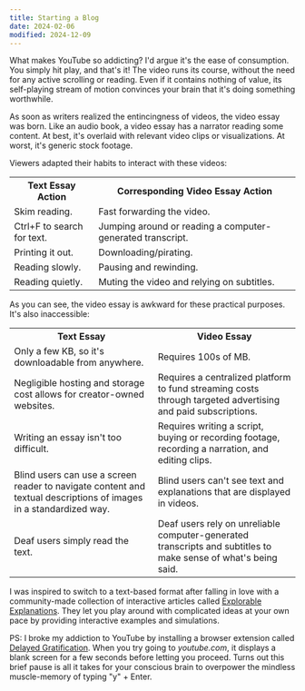 ```yaml
---
title: Starting a Blog
date: 2024-02-06
modified: 2024-12-09
---
```


What makes YouTube so addicting?
I'd argue it's the ease of consumption.
You simply hit play, and that's it!
The video runs its course, without the need for any active scrolling or reading.
Even if it contains nothing of value, its self-playing stream of motion convinces your brain that it's doing something worthwhile.

As soon as writers realized the entincingness of videos, the video essay was born.
Like an audio book, a video essay has a narrator reading some content.
At best, it's overlaid with relevant video clips or visualizations.
At worst, it's generic stock footage.

Viewers adapted their habits to interact with these videos:

<table>
    <tr>
        <th>Text Essay Action</th>
        <th>Corresponding Video Essay Action</th>
    </tr>
    <tr>
        <td>Skim reading.</td>
        <td>Fast forwarding the video.</td>  
    </tr>
    <tr>
        <td>Ctrl+F to search for text.</td>
        <td>Jumping around or reading a computer-generated transcript.</td>
    <tr>
        <td>Printing it out.</td>
        <td>Downloading/pirating.</td>
    </tr>
    <tr>
        <td>Reading slowly.</td>
        <td>Pausing and rewinding.</td>
    </tr>
    <tr>
        <td>Reading quietly.</td>
        <td>Muting the video and relying on subtitles.</td>
    </tr>
</table>

As you can see, the video essay is awkward for these practical purposes. It's also inaccessible:

<table>
    <tr>
        <th>Text Essay</tdh>
        <th>Video Essay</th>
    </tr>
    <tr>
        <td>Only a few KB, so it's downloadable from anywhere.</td>
        <td>Requires 100s of MB.</td>
    </tr>
    <tr>
        <td>Negligible hosting and storage cost allows for creator-owned websites.</td>
        <td>Requires a centralized platform to fund streaming costs through targeted advertising and paid subscriptions.</td>
    </tr>
    <tr>
        <td>Writing an essay isn't too difficult.</td>
        <td>Requires writing a script, buying or recording footage, recording a narration, and editing clips.</td>
    </tr>
    <tr>
        <td>Blind users can use a screen reader to navigate content and textual descriptions of images in a standardized way.</td>
        <td>Blind users can't see text and explanations that are displayed in videos.</td>
    </tr>
    <tr>
        <td>Deaf users simply read the text.</td>
        <td>Deaf users rely on unreliable computer-generated transcripts and subtitles to make sense of what's being said.</td>
    </tr>
</table>

I was inspired to switch to a text-based format after falling in love with a community-made collection of interactive articles called [Explorable Explanations](https://explorabl.es/).
They let you play around with complicated ideas at your own pace by providing interactive examples and simulations.

PS: I broke my addiction to YouTube by installing a browser extension called [Delayed Gratification](https://chromewebstore.google.com/detail/delayed-gratification/ifhndomfnbmggdgodaicfebeggdphlcn).
When you try going to *youtube.com*, it displays a blank screen for a few seconds before letting you proceed.
Turns out this brief pause is all it takes for your conscious brain to overpower the mindless muscle-memory of typing "y" + Enter.